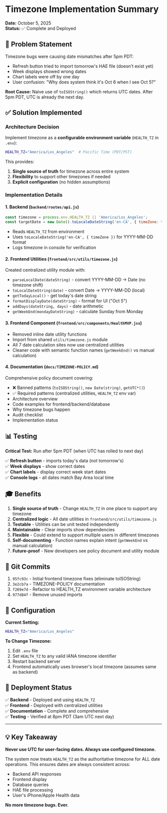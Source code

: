 # Timezone Implementation Summary

**Date:** October 5, 2025  
**Status:** ✅ Complete and Deployed

## 🎯 Problem Statement

Timezone bugs were causing date mismatches after 5pm PDT:
- Refresh button tried to import tomorrow's HAE file (doesn't exist yet)
- Week displays showed wrong dates
- Chart labels were off by one day
- User confusion: "Why does system think it's Oct 6 when I see Oct 5?"

**Root Cause:** Naive use of `toISOString()` which returns UTC dates. After 5pm PDT, UTC is already the next day.

## ✅ Solution Implemented

### **Architecture Decision**

Implement timezone as a **configurable environment variable** (`HEALTH_TZ` in `.env`):

```bash
HEALTH_TZ="America/Los_Angeles"  # Pacific Time (PDT/PST)
```

This provides:
1. **Single source of truth** for timezone across entire system
2. **Flexibility** to support other timezones if needed
3. **Explicit configuration** (no hidden assumptions)

### **Implementation Details**

#### 1. **Backend** (`backend/routes/api.js`)
```javascript
const timezone = process.env.HEALTH_TZ || 'America/Los_Angeles';
const targetDate = new Date().toLocaleDateString('en-CA', { timeZone: timezone });
```

- Reads `HEALTH_TZ` from environment
- Uses `toLocaleDateString('en-CA', { timeZone })` for YYYY-MM-DD format
- Logs timezone in console for verification

#### 2. **Frontend Utilities** (`frontend/src/utils/timezone.js`)

Created centralized utility module with:
- `parseLocalDate(dateString)` - convert YYYY-MM-DD → Date (no timezone shift)
- `toLocalDateString(date)` - convert Date → YYYY-MM-DD (local)
- `getTodayLocal()` - get today's date string
- `formatDisplayDate(dateString)` - format for UI ("Oct 5")
- `addDays(dateString, days)` - date arithmetic
- `getWeekEnd(mondayDateString)` - calculate Sunday from Monday

#### 3. **Frontend Component** (`frontend/src/components/HealthMVP.jsx`)

- Removed inline date utility functions
- Import from shared `utils/timezone.js` module
- All 7 date calculation sites now use centralized utilities
- Cleaner code with semantic function names (`getWeekEnd()` vs manual calculation)

#### 4. **Documentation** (`docs/TIMEZONE-POLICY.md`)

Comprehensive policy document covering:
- ❌ Banned patterns (`toISOString()`, `new Date(string)`, `getUTC*()`)
- ✅ Required patterns (centralized utilities, `HEALTH_TZ` env var)
- Architecture overview
- Code examples for frontend/backend/database
- Why timezone bugs happen
- Audit checklist
- Implementation status

## 📊 Testing

**Critical Test:** Run after 5pm PDT (when UTC has rolled to next day)

✅ **Refresh button** - imports today's data (not tomorrow's)  
✅ **Week displays** - show correct dates  
✅ **Chart labels** - display correct week start dates  
✅ **Console logs** - all dates match Bay Area local time  

## 🎓 Benefits

1. **Single source of truth** - Change `HEALTH_TZ` in one place to support any timezone
2. **Centralized logic** - All date utilities in `frontend/src/utils/timezone.js`
3. **Testable** - Utilities can be unit tested independently
4. **Maintainable** - Clear imports show dependencies
5. **Flexible** - Could extend to support multiple users in different timezones
6. **Self-documenting** - Function names explain intent (`getWeekEnd` vs manual calculation)
7. **Future-proof** - New developers see policy document and utility module

## 📝 Git Commits

1. `95fc93c` - Initial frontend timezone fixes (eliminate toISOString)
2. `3e2cb7a` - TIMEZONE-POLICY documentation
3. `f269e7d` - Refactor to HEALTH_TZ environment variable architecture
4. `977d84f` - Remove unused imports

## 🔧 Configuration

**Current Setting:**
```bash
HEALTH_TZ="America/Los_Angeles"
```

**To Change Timezone:**
1. Edit `.env` file
2. Set `HEALTH_TZ` to any valid IANA timezone identifier
3. Restart backend server
4. Frontend automatically uses browser's local timezone (assumes same as backend)

## 🚀 Deployment Status

✅ **Backend** - Deployed and using `HEALTH_TZ`  
✅ **Frontend** - Deployed with centralized utilities  
✅ **Documentation** - Complete and comprehensive  
✅ **Testing** - Verified at 8pm PDT (3am UTC next day)  

---

## 💡 Key Takeaway

**Never use UTC for user-facing dates. Always use configured timezone.**

The system now treats `HEALTH_TZ` as the authoritative timezone for ALL date operations. This ensures dates are always consistent across:
- Backend API responses
- Frontend display
- Database queries
- HAE file processing
- User's iPhone/Apple Health data

**No more timezone bugs. Ever.**

